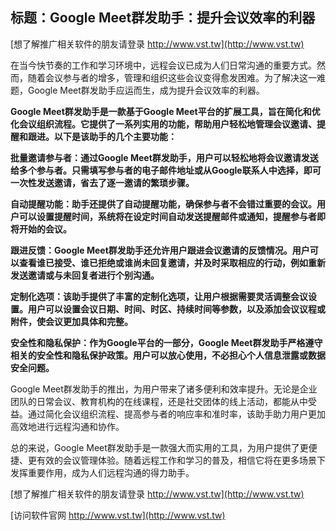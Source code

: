 ## **标题：Google Meet群发助手：提升会议效率的利器**

[想了解推广相关软件的朋友请登录 http://www.vst.tw](http://www.vst.tw)

在当今快节奏的工作和学习环境中，远程会议已成为人们日常沟通的重要方式。然而，随着会议参与者的增多，管理和组织这些会议变得愈发困难。为了解决这一难题，Google Meet群发助手应运而生，成为提升会议效率的利器。

**Google Meet群发助手是一款基于Google Meet平台的扩展工具，旨在简化和优化会议组织流程。它提供了一系列实用的功能，帮助用户轻松地管理会议邀请、提醒和跟进。以下是该助手的几个主要功能：**

**批量邀请参与者：通过Google Meet群发助手，用户可以轻松地将会议邀请发送给多个参与者。只需填写参与者的电子邮件地址或从Google联系人中选择，即可一次性发送邀请，省去了逐一邀请的繁琐步骤。**

**自动提醒功能：助手还提供了自动提醒功能，确保参与者不会错过重要的会议。用户可以设置提醒时间，系统将在设定时间自动发送提醒邮件或通知，提醒参与者即将开始的会议。**

**跟进反馈：Google Meet群发助手还允许用户跟进会议邀请的反馈情况。用户可以查看谁已接受、谁已拒绝或谁尚未回复邀请，并及时采取相应的行动，例如重新发送邀请或与未回复者进行个别沟通。**

**定制化选项：该助手提供了丰富的定制化选项，让用户根据需要灵活调整会议设置。用户可以设置会议日期、时间、时区、持续时间等参数，以及添加会议议程或附件，使会议更加具体和完整。**

**安全性和隐私保护：作为Google平台的一部分，Google Meet群发助手严格遵守相关的安全性和隐私保护政策。用户可以放心使用，不必担心个人信息泄露或数据安全问题。**

Google Meet群发助手的推出，为用户带来了诸多便利和效率提升。无论是企业团队的日常会议、教育机构的在线课程，还是社交团体的线上活动，都能从中受益。通过简化会议组织流程、提高参与者的响应率和准时率，该助手助力用户更加高效地进行远程沟通和协作。

总的来说，Google Meet群发助手是一款强大而实用的工具，为用户提供了更便捷、更有效的会议管理体验。随着远程工作和学习的普及，相信它将在更多场景下发挥重要作用，成为人们远程沟通的得力助手。

[想了解推广相关软件的朋友请登录 http://www.vst.tw](http://www.vst.tw)


[访问软件官网 http://www.vst.tw](http://www.vst.tw)
